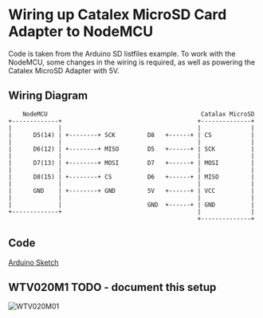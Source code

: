 # Wiring up Catalex MicroSD Card Adapter to NodeMCU

Code is taken from the Arduino SD listfiles example. To work with the NodeMCU, some changes in the wiring is required, as well as powering the Catalex MicroSD Adapter with 5V.

## Wiring Diagram
```
    NodeMCU                                           Catalax MicroSD
+-------------+                                      +--------------+
|             |                                      |              |
|      D5(14) | +--------+ SCK         D8   +------+ | CS           |
|             |                                      |              |
|      D6(12) | +--------+ MISO        D5   +------+ | SCK          |
|             |                                      |              |
|      D7(13) | +--------+ MOSI        D7   +------+ | MOSI         |
|             |                                      |              |
|      D8(15) | +--------+ CS          D6   +------+ | MISO         |
|             |                                      |              |
|      GND    | +--------+ GND         5V   +------+ | VCC          |
|             |                                      |              |
|             |                        GND  +------+ | GND          |
+-------------+                                      |              |
                                                     +--------------+
```

## Code

[Arduino Sketch](mySD-card.ino)

## WTV020M1 TODO - document this setup

![WTV020M01](http://electronoobs.com/images/Arduino/tut_8/1.png)
